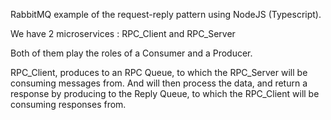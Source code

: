 RabbitMQ example of the request-reply pattern using NodeJS (Typescript).

We have 2 microservices : RPC_Client and RPC_Server

Both of them play the roles of a Consumer and a Producer.

RPC_Client, produces to an RPC Queue, to which the RPC_Server will be consuming messages from. And will then process the data, and return a response by producing to the
Reply Queue, to which the RPC_Client will be consuming responses from.
